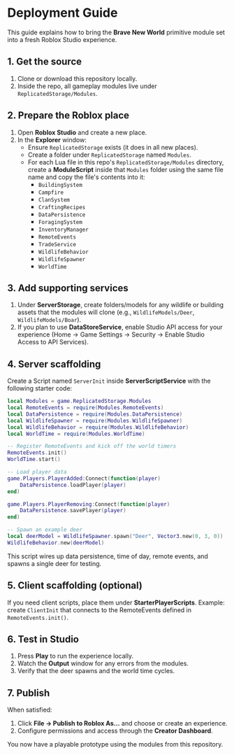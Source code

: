 # Deployment Guide

This guide explains how to bring the **Brave New World** primitive module set into a fresh Roblox Studio experience.

## 1. Get the source
1. Clone or download this repository locally.
2. Inside the repo, all gameplay modules live under `ReplicatedStorage/Modules`.

## 2. Prepare the Roblox place
1. Open **Roblox Studio** and create a new place.
2. In the **Explorer** window:
   - Ensure `ReplicatedStorage` exists (it does in all new places).
   - Create a folder under `ReplicatedStorage` named `Modules`.
   - For each Lua file in this repo's `ReplicatedStorage/Modules` directory, create a **ModuleScript** inside that `Modules` folder using the same file name and copy the file's contents into it:
     - `BuildingSystem`
     - `Campfire`
     - `ClanSystem`
     - `CraftingRecipes`
     - `DataPersistence`
     - `ForagingSystem`
     - `InventoryManager`
     - `RemoteEvents`
     - `TradeService`
     - `WildlifeBehavior`
     - `WildlifeSpawner`
     - `WorldTime`

## 3. Add supporting services
1. Under **ServerStorage**, create folders/models for any wildlife or building assets that the modules will clone (e.g., `WildlifeModels/Deer`, `WildlifeModels/Boar`).
2. If you plan to use **DataStoreService**, enable Studio API access for your experience (Home → Game Settings → Security → Enable Studio Access to API Services).

## 4. Server scaffolding
Create a Script named `ServerInit` inside **ServerScriptService** with the following starter code:
```lua
local Modules = game.ReplicatedStorage.Modules
local RemoteEvents = require(Modules.RemoteEvents)
local DataPersistence = require(Modules.DataPersistence)
local WildlifeSpawner = require(Modules.WildlifeSpawner)
local WildlifeBehavior = require(Modules.WildlifeBehavior)
local WorldTime = require(Modules.WorldTime)

-- Register RemoteEvents and kick off the world timers
RemoteEvents.init()
WorldTime.start()

-- Load player data
game.Players.PlayerAdded:Connect(function(player)
    DataPersistence.loadPlayer(player)
end)

game.Players.PlayerRemoving:Connect(function(player)
    DataPersistence.savePlayer(player)
end)

-- Spawn an example deer
local deerModel = WildlifeSpawner.spawn("Deer", Vector3.new(0, 3, 0))
WildlifeBehavior.new(deerModel)
```
This script wires up data persistence, time of day, remote events, and spawns a single deer for testing.

## 5. Client scaffolding (optional)
If you need client scripts, place them under **StarterPlayerScripts**. Example: create `ClientInit` that connects to the RemoteEvents defined in `RemoteEvents.init()`.

## 6. Test in Studio
1. Press **Play** to run the experience locally.
2. Watch the **Output** window for any errors from the modules.
3. Verify that the deer spawns and the world time cycles.

## 7. Publish
When satisfied:
1. Click **File → Publish to Roblox As…** and choose or create an experience.
2. Configure permissions and access through the **Creator Dashboard**.

You now have a playable prototype using the modules from this repository.
